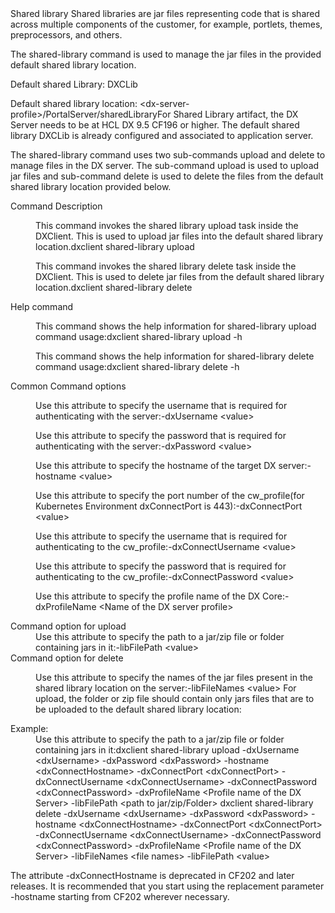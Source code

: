 <?xml version="1.0" encoding="UTF-8"?>
<!DOCTYPE topic
  PUBLIC "-//OASIS//DTD DITA Topic//EN" "topic.dtd">
<topic id="themes" xml:lang="en-us">
    <title>Shared library | HCL Digital Experience</title>
    <titlealts>
        <navtitle>Shared library</navtitle>
    </titlealts>
    <shortdesc>Shared libraries are jar files representing code that is shared across multiple
        components of the customer, for example, portlets, themes, preprocessors, and
        others.</shortdesc>
    <body>
        <section id="deploytheme">
            <title>Shared library</title>
            <p>The <cmdname>shared-library</cmdname> command is used to manage the jar files in the
                provided default shared library location.</p>
            <p>Default shared Library: DXCLib</p>
            <p>Default shared library location:
                    <codeph>&lt;dx-server-profile>/PortalServer/sharedLibrary</codeph><note
                    id="note_vbd_dgt_cqb">For Shared Library artifact, the DX Server needs to be at
                    HCL DX 9.5 CF196 or higher. The default shared library DXCLib is already
                    configured and associated to application server.</note></p>
            <p>The shared-library command uses two sub-commands upload and delete to manage files in
                the DX server. The sub-command upload is used to upload jar files and sub-command
                delete is used to delete the files from the default shared library location provided
                below.</p>
            <dl id="dl_bst_sqm_ppb">
                <dlentry>
                    <dt>Command Description</dt>
                    <dd>
                        <p>This command invokes the shared library upload task inside the DXClient.
                            This is used to upload jar files into the default shared library
                            location.<codeblock id="codeblock_rty_mgt_cqb">dxclient shared-library upload</codeblock></p>
                        <p>This command invokes the shared library delete task inside the DXClient.
                            This is used to delete jar files from the default shared library
                            location.<codeblock id="codeblock_hwq_4gt_cqb">dxclient shared-library delete</codeblock></p>
                    </dd>
                </dlentry>
                <dlentry>
                    <dt>Help command</dt>
                    <dd>
                        <p>This command shows the help information for <codeph>shared-library
                                upload</codeph> command
                            usage:<codeblock id="codeblock_kcx_vqm_ppb">dxclient shared-library upload -h</codeblock></p>
                        <p>This command shows the help information for <codeph>shared-library
                                delete</codeph> command
                            usage:<codeblock id="codeblock_mf3_xgt_cqb">dxclient shared-library delete -h</codeblock></p>
                    </dd>
                </dlentry>
                <dlentry>
                    <dt>Common Command options</dt>
                    <dd>
                        <p>Use this attribute to specify the username that is required for
                            authenticating with the
                            server:<codeblock id="codeblock_yd4_cht_cqb">-dxUsername &lt;value> </codeblock></p>
                        <p>Use this attribute to specify the password that is required for
                            authenticating with the
                            server:<codeblock id="codeblock_qcs_dht_cqb">-dxPassword &lt;value></codeblock></p>
                        <p>Use this attribute to specify the hostname of the target DX
                            server:<codeblock id="codeblock_hjw_2ht_cqb">-hostname &lt;value></codeblock></p>
                        <p> Use this attribute to specify the port number of the cw_profile(for
                            Kubernetes Environment dxConnectPort is
                            443):<codeblock id="codeblock_q15_fht_cqb">-dxConnectPort &lt;value></codeblock></p>
                        <p>Use this attribute to specify the username that is required for
                            authenticating to the
                            cw_profile:<codeblock id="codeblock_s2v_ght_cqb">-dxConnectUsername &lt;value></codeblock></p>
                        <p>Use this attribute to specify the password that is required for
                            authenticating to the
                            cw_profile:<codeblock id="codeblock_s2p_hht_cqb">-dxConnectPassword &lt;value></codeblock></p>
                        <p>Use this attribute to specify the profile name of the DX
                            Core:<codeblock id="codeblock_b2d_jht_cqb">-dxProfileName &lt;Name of the DX server profile></codeblock></p>
                    </dd>
                </dlentry>
                <dlentry>
                    <dt>Command option for upload</dt>
                    <dd>Use this attribute to specify the path to a jar/zip file or folder
                        containing jars in
                        it:<codeblock id="codeblock_zqy_sht_cqb">-libFilePath &lt;value></codeblock></dd>
                </dlentry>
                <dlentry>
                    <dt>Command option for delete</dt>
                    <dd>
                        <p>Use this attribute to specify the names of the jar files present in the
                            shared library location on the
                                server:<codeblock id="codeblock_mbz_xht_cqb">-libFileNames &lt;value></codeblock><note
                                id="note_grm_c3t_cqb"> For upload, the folder or zip file should
                                contain only jars files that are to be uploaded to the default
                                shared library location:</note></p>
                    </dd>
                </dlentry>
                <dlentry>
                    <dt>Example:</dt>
                    <dd> Use this attribute to specify the path to a jar/zip file or folder
                        containing jars in
                        it:<codeblock id="codeblock_nhn_5ht_cqb">dxclient shared-library upload -dxUsername &lt;dxUsername> -dxPassword &lt;dxPassword> -hostname &lt;dxConnectHostname> -dxConnectPort &lt;dxConnectPort> -dxConnectUsername &lt;dxConnectUsername> -dxConnectPassword &lt;dxConnectPassword> -dxProfileName &lt;Profile name of the DX Server> -libFilePath &lt;path to jar/zip/Folder> </codeblock><codeblock>dxclient shared-library delete -dxUsername &lt;dxUsername> -dxPassword &lt;dxPassword> -hostname &lt;dxConnectHostname> -dxConnectPort &lt;dxConnectPort> -dxConnectUsername &lt;dxConnectUsername> -dxConnectPassword &lt;dxConnectPassword> -dxProfileName &lt;Profile name of the DX Server> -libFileNames &lt;file names> -libFilePath &lt;value></codeblock></dd>
                </dlentry>
            </dl>
        </section>
        <p>
            <note>The attribute <codeph>-dxConnectHostname</codeph> is deprecated in CF202 and later
                releases. It is recommended that you start using the replacement parameter
                    <codeph>-hostname</codeph> starting from CF202 wherever necessary.</note>
        </p>
    </body>
</topic>
